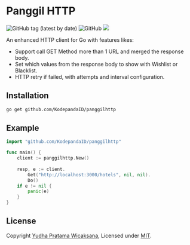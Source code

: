 # Panggil HTTP
![GitHub tag (latest by date)](https://img.shields.io/github/v/tag/KodepandaID/panggilhttp)
![GitHub](https://img.shields.io/github/license/KodepandaID/panggilhttp)
![](https://github.com/KodepandaID/panggilhttp/workflows/Go/badge.svg)

An enhanced HTTP client for Go with features likes:
- Support call GET Method more than 1 URL and merged the response body.
- Set which values from the response body to show with Wishlist or Blacklist.
- HTTP retry if failed, with attempts and interval configuration.

## Installation
```bash
go get github.com/KodepandaID/panggilhttp
```

## Example
```go
import "github.com/KodepandaID/panggilhttp"

func main() {
    client := panggilhttp.New()
    
    resp, e := client.
		Get("http://localhost:3000/hotels", nil, nil).
		Do()
	if e != nil {
		panic(e)
	}
}
```

## License

Copyright [Yudha Pratama Wicaksana](https://github.com/LordAur), Licensed under [MIT](./LICENSE).